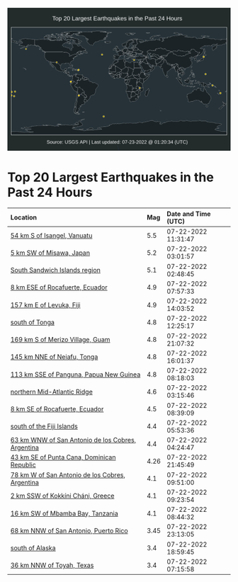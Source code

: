 ![Map](./map.png)

# Top 20 Largest Earthquakes in the Past 24 Hours

| Location | Mag | Date and Time (UTC) |
|:---|:---|:---|
| [54 km S of Isangel, Vanuatu](https://earthquake.usgs.gov/earthquakes/eventpage/us7000hsmm) | 5.5 | 07-22-2022 11:31:47 |
| [5 km SW of Misawa, Japan](https://earthquake.usgs.gov/earthquakes/eventpage/us7000hskb) | 5.2 | 07-22-2022 03:01:57 |
| [South Sandwich Islands region](https://earthquake.usgs.gov/earthquakes/eventpage/us7000hska) | 5.1 | 07-22-2022 02:48:45 |
| [8 km ESE of Rocafuerte, Ecuador](https://earthquake.usgs.gov/earthquakes/eventpage/us7000hslt) | 4.9 | 07-22-2022 07:57:33 |
| [157 km E of Levuka, Fiji](https://earthquake.usgs.gov/earthquakes/eventpage/us7000hsni) | 4.9 | 07-22-2022 14:03:52 |
| [south of Tonga](https://earthquake.usgs.gov/earthquakes/eventpage/us7000hsn1) | 4.8 | 07-22-2022 12:25:17 |
| [169 km S of Merizo Village, Guam](https://earthquake.usgs.gov/earthquakes/eventpage/us7000hsu0) | 4.8 | 07-22-2022 21:07:32 |
| [145 km NNE of Neiafu, Tonga](https://earthquake.usgs.gov/earthquakes/eventpage/us7000hsre) | 4.8 | 07-22-2022 16:01:37 |
| [113 km SSE of Panguna, Papua New Guinea](https://earthquake.usgs.gov/earthquakes/eventpage/us7000hslw) | 4.8 | 07-22-2022 08:18:03 |
| [northern Mid-Atlantic Ridge](https://earthquake.usgs.gov/earthquakes/eventpage/us7000hsli) | 4.6 | 07-22-2022 03:15:46 |
| [8 km SE of Rocafuerte, Ecuador](https://earthquake.usgs.gov/earthquakes/eventpage/us7000hsly) | 4.5 | 07-22-2022 08:39:09 |
| [south of the Fiji Islands](https://earthquake.usgs.gov/earthquakes/eventpage/us7000hsla) | 4.4 | 07-22-2022 05:53:36 |
| [63 km WNW of San Antonio de los Cobres, Argentina](https://earthquake.usgs.gov/earthquakes/eventpage/us7000hskw) | 4.4 | 07-22-2022 04:24:47 |
| [43 km SE of Punta Cana, Dominican Republic](https://earthquake.usgs.gov/earthquakes/eventpage/pr2022203000) | 4.26 | 07-22-2022 21:45:49 |
| [78 km W of San Antonio de los Cobres, Argentina](https://earthquake.usgs.gov/earthquakes/eventpage/us7000hsm7) | 4.1 | 07-22-2022 09:51:00 |
| [2 km SSW of Kokkíni Cháni, Greece](https://earthquake.usgs.gov/earthquakes/eventpage/us7000hsm6) | 4.1 | 07-22-2022 09:23:54 |
| [16 km SW of Mbamba Bay, Tanzania](https://earthquake.usgs.gov/earthquakes/eventpage/us7000hslz) | 4.1 | 07-22-2022 08:44:32 |
| [68 km NNW of San Antonio, Puerto Rico](https://earthquake.usgs.gov/earthquakes/eventpage/pr2022203001) | 3.45 | 07-22-2022 23:13:05 |
| [south of Alaska](https://earthquake.usgs.gov/earthquakes/eventpage/ak0229c15zck) | 3.4 | 07-22-2022 18:59:45 |
| [36 km NNW of Toyah, Texas](https://earthquake.usgs.gov/earthquakes/eventpage/tx2022ofpz) | 3.4 | 07-22-2022 07:15:58 |
